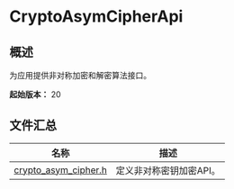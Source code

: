 # CryptoAsymCipherApi

<!--Kit: Crypto Architecture Kit-->
<!--Subsystem: Security-->
<!--Owner: @zxz--3-->
<!--SE: @lanming-->
<!--TSE: @PAFT-->

## 概述

为应用提供非对称加密和解密算法接口。

**起始版本：** 20

## 文件汇总

| 名称 | 描述 |
| -- | -- |
| [crypto_asym_cipher.h](capi-crypto-asym-cipher-h.md) | 定义非对称密钥加密API。 |
